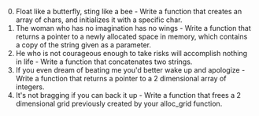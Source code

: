 0. Float like a butterfly, sting like a bee - Write a function that creates an array of chars, and initializes it with a specific char.
1. The woman who has no imagination has no wings - Write a function that returns a pointer to a newly allocated space in memory, which contains a copy of the string given as a parameter.
2. He who is not courageous enough to take risks will accomplish nothing in life - Write a function that concatenates two strings.
3. If you even dream of beating me you'd better wake up and apologize - Write a function that returns a pointer to a 2 dimensional array of integers.
4. It's not bragging if you can back it up - Write a function that frees a 2 dimensional grid previously created by your alloc_grid function.